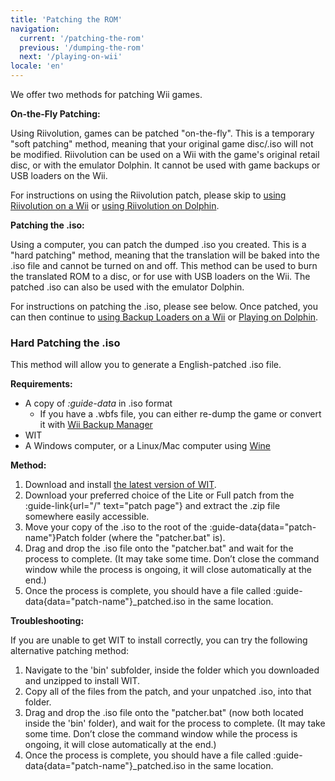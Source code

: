 ```yaml
---
title: 'Patching the ROM'
navigation:
  current: '/patching-the-rom'
  previous: '/dumping-the-rom'
  next: '/playing-on-wii'
locale: 'en'
---
```

We offer two methods for patching Wii games.

**On-the-Fly Patching:**

Using Riivolution, games can be patched "on-the-fly". This is a temporary "soft patching" method, meaning that your original game disc/.iso will not be modified. Riivolution can be used on a Wii with the game's original retail disc, or with the emulator Dolphin. It cannot be used with game backups or USB loaders on the Wii.

For instructions on using the Riivolution patch, please skip to [using Riivolution on a Wii](playing-on-wii#riivolution-method) or [using Riivolution on Dolphin](playing-on-dolphin#riivolution-method).

**Patching the .iso:**

Using a computer, you can patch the dumped .iso you created. This is a "hard patching" method, meaning that the translation will be baked into the .iso file and cannot be turned on and off. This method can be used to burn the translated ROM to a disc, or for use with USB loaders on the Wii. The patched .iso can also be used with the emulator Dolphin.

For instructions on patching the .iso, please see below. Once patched, you can then continue to [using Backup Loaders on a Wii](playing-on-wii##patched-iso-method-using-a-backup-launcher) or [Playing on Dolphin](playing-on-dolphin#patched-iso-method).

### Hard Patching the .iso
This method will allow you to generate a English-patched .iso file.

**Requirements:**
* A copy of *:guide-data* in .iso format
    * If you have a .wbfs file, you can either re-dump the game or convert it with [Wii Backup Manager](http://www.wiibackupmanager.co.uk/)
* WIT
* A Windows computer, or a Linux/Mac computer using [Wine](https://wiki.winehq.org/)

**Method:**
1) Download and install [the latest version of WIT](https://wit.wiimm.de/download.html).
2) Download your preferred choice of the Lite or Full patch from the :guide-link{url="/" text="patch page"} and extract the .zip file somewhere easily accessible.
4) Move your copy of the .iso to the root of the :guide-data{data="patch-name"}Patch folder (where the "patcher.bat" is).
3) Drag and drop the .iso file onto the "patcher.bat" and wait for the process to complete. (It may take some time. Don’t close the command window while the process is ongoing, it will close automatically at the end.)
4) Once the process is complete, you should have a file called :guide-data{data="patch-name"}_patched.iso in the same location.

**Troubleshooting:**      

If you are unable to get WIT to install correctly, you can try the following alternative patching method:
1) Navigate to the 'bin' subfolder, inside the folder which you downloaded and unzipped to install WIT.
2) Copy all of the files from the patch, and your unpatched .iso, into that folder.
3) Drag and drop the .iso file onto the "patcher.bat" (now both located inside the 'bin' folder), and wait for the process to complete. (It may take some time. Don’t close the command window while the process is ongoing, it will close automatically at the end.)
4) Once the process is complete, you should have a file called :guide-data{data="patch-name"}_patched.iso in the same location.
